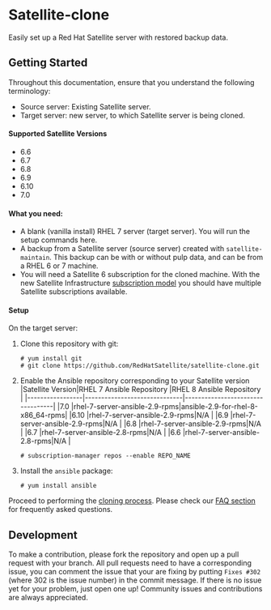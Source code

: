 # Satellite-clone

Easily set up a Red Hat Satellite server with restored backup data.

## Getting Started
Throughout this documentation, ensure that you understand the following terminology:
- Source server: Existing Satellite server.
- Target server: new server, to which Satellite server is being cloned.

#### Supported Satellite Versions ####
- 6.6
- 6.7
- 6.8
- 6.9
- 6.10
- 7.0

#### What you need: ####
  - A blank (vanilla install) RHEL 7 server (target server). You will run the setup commands here.
  - A backup from a Satellite server (source server) created with `satellite-maintain`. This backup can be with or without pulp data, and can be from a RHEL 6 or 7 machine.
  - You will need a Satellite 6 subscription for the cloned machine. With the new Satellite Infrastructure [subscription model](https://access.redhat.com/solutions/3382781) you should have multiple Satellite subscriptions available.

#### Setup ####

On the target server:

1. Clone this repository with git:
   ```console
   # yum install git
   # git clone https://github.com/RedHatSatellite/satellite-clone.git
   ```
2. Enable the Ansible repository corresponding to your Satellite version
   |Satellite Version|RHEL 7 Ansible Repository     |RHEL 8 Ansible Repository         |
   |-----------------|------------------------------|----------------------------------|
   |7.0              |rhel-7-server-ansible-2.9-rpms|ansible-2.9-for-rhel-8-x86_64-rpms|
   |6.10             |rhel-7-server-ansible-2.9-rpms|N/A                               |
   |6.9              |rhel-7-server-ansible-2.9-rpms|N/A                               |
   |6.8              |rhel-7-server-ansible-2.9-rpms|N/A                               |
   |6.7              |rhel-7-server-ansible-2.8-rpms|N/A                               |
   |6.6              |rhel-7-server-ansible-2.8-rpms|N/A                               |

   ```console
   # subscription-manager repos --enable REPO_NAME
   ```

3. Install the `ansible` package:
   ```console
   # yum install ansible
   ```

Proceed to performing the [cloning process](docs/satellite-clone.md). Please check our [FAQ section](docs/faqs.md) for frequently asked questions.

## Development ##

To make a contribution, please fork the repository and open up a pull request with your branch. All pull requests need to have a corresponding issue, you can comment the issue that your are fixing by putting `Fixes #302` (where 302 is the issue number) in the commit message. If there is no issue yet for your problem, just open one up! Community issues and contributions are always appreciated.

